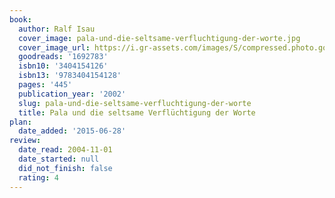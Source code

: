 ```yaml
---
book:
  author: Ralf Isau
  cover_image: pala-und-die-seltsame-verfluchtigung-der-worte.jpg
  cover_image_url: https://i.gr-assets.com/images/S/compressed.photo.goodreads.com/books/1186999339l/1692783._SX318_.jpg
  goodreads: '1692783'
  isbn10: '3404154126'
  isbn13: '9783404154128'
  pages: '445'
  publication_year: '2002'
  slug: pala-und-die-seltsame-verfluchtigung-der-worte
  title: Pala und die seltsame Verflüchtigung der Worte
plan:
  date_added: '2015-06-28'
review:
  date_read: 2004-11-01
  date_started: null
  did_not_finish: false
  rating: 4
---
```

